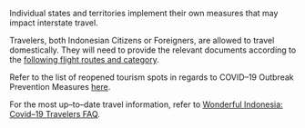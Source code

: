 Individual states and territories implement their own measures that may impact interstate travel.

Travelers, both Indonesian Citizens or Foreigners, are allowed to travel domestically. They will need to provide the relevant documents according to the [following flight routes and category](https://www.indonesia.travel/gb/en/news/garuda-indonesia-reopens-flight-for-exceptional-passengers). 

Refer to the list of reopened tourism spots in regards to COVID–19 Outbreak Prevention Measures [here](https://www.indonesia.travel/gb/en/news/list-of-open-tourism-spots-in-regards-to-covid-19-outbreak). 

For the most up–to–date travel information, refer to [Wonderful Indonesia: Covid–19 Travelers FAQ](https://www.indonesia.travel/gb/en/coronavirus).